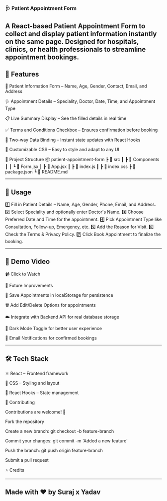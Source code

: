 ### 🩺 Patient Appointment Form

A React-based Patient Appointment Form to collect and display patient information instantly on the same page. Designed for hospitals, clinics, or health professionals to streamline appointment bookings.
---

## 🚀 Features
 
📝 Patient Information Form – Name, Age, Gender, Contact, Email, and Address

🩺 Appointment Details – Speciality, Doctor, Date, Time, and Appointment Type

📋 Live Summary Display – See the filled details in real time

✅ Terms and Conditions Checkbox – Ensures confirmation before booking

🔄 Two-way Data Binding – Instant state updates with React Hooks

🎨 Customizable CSS – Easy to style and adapt to any UI

📂 Project Structure
📦 patient-appointment-form
┣ 📂 src
┃ ┣ 📂 Components
┃ ┃ ┗ 📜 Form.jsx
┃ ┣ 📜 App.jsx
┃ ┣ 📜 index.js
┃ ┣ 📜 index.css
┣ 📜 package.json
┗ 📜 README.md

---

## 🧾 Usage

1️⃣ Fill in Patient Details – Name, Age, Gender, Phone, Email, and Address.
2️⃣ Select Speciality and optionally enter Doctor's Name.
3️⃣ Choose Preferred Date and Time for the appointment.
4️⃣ Pick Appointment Type like Consultation, Follow-up, Emergency, etc.
5️⃣ Add the Reason for Visit.
6️⃣ Check the Terms & Privacy Policy.
7️⃣ Click Book Appointment to finalize the booking.

---

## 🎥 Demo Video

📹 Click to Watch

🔮 Future Improvements

💾 Save Appointments in localStorage for persistence

🗑 Add Edit/Delete Options for appointments

☁️ Integrate with Backend API for real database storage

🌙 Dark Mode Toggle for better user experience

📧 Email Notifications for confirmed bookings

---

## 🛠️ Tech Stack

⚛️ React – Frontend framework

🎨 CSS – Styling and layout

🔄 React Hooks – State management

🤝 Contributing

Contributions are welcome! 🎉

Fork the repository

Create a new branch: git checkout -b feature-branch

Commit your changes: git commit -m 'Added a new feature'

Push the branch: git push origin feature-branch

Submit a pull request

⭐ Credits

---
## Made with ❤️ by Suraj x  Yadav